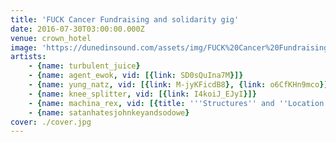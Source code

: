 ```yaml
---
title: 'FUCK Cancer Fundraising and solidarity gig'
date: 2016-07-30T03:00:00.000Z
venue: crown_hotel
image: 'https://dunedinsound.com/assets/img/FUCK%20Cancer%20Fundraising%20and%20solidarity%20gig/cover.jpg'
artists:
    - {name: turbulent_juice}
    - {name: agent_ewok, vid: [{link: SD0sQuIna7M}]}
    - {name: yung_natz, vid: [{link: M-jyKFicdB8}, {link: o6CfKHn9mco}]}
    - {name: knee_splitter, vid: [{link: I4koiJ_EJyI}]}
    - {name: machina_rex, vid: [{title: '''Structures'' and ''Location''', link: lwONR44eHfA}]}
    - {name: satanhatesjohnkeyandsodowe}
cover: ./cover.jpg
---
```

